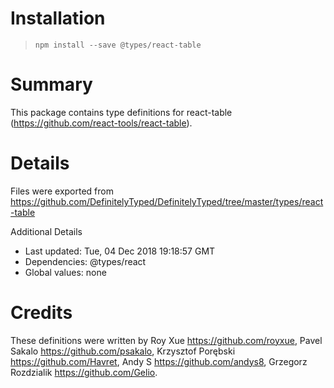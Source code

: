 # Installation
> `npm install --save @types/react-table`

# Summary
This package contains type definitions for react-table (https://github.com/react-tools/react-table).

# Details
Files were exported from https://github.com/DefinitelyTyped/DefinitelyTyped/tree/master/types/react-table

Additional Details
 * Last updated: Tue, 04 Dec 2018 19:18:57 GMT
 * Dependencies: @types/react
 * Global values: none

# Credits
These definitions were written by Roy Xue <https://github.com/royxue>, Pavel Sakalo <https://github.com/psakalo>, Krzysztof Porębski <https://github.com/Havret>, Andy S <https://github.com/andys8>, Grzegorz Rozdzialik <https://github.com/Gelio>.
